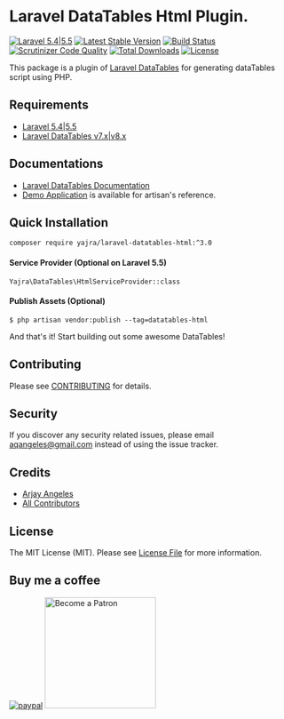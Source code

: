 # Laravel DataTables Html Plugin.

[![Laravel 5.4|5.5](https://img.shields.io/badge/Laravel-5.4|5.5-orange.svg)](http://laravel.com)
[![Latest Stable Version](https://img.shields.io/packagist/v/yajra/laravel-datatables-html.svg)](https://packagist.org/packages/yajra/laravel-datatables-html)
[![Build Status](https://travis-ci.org/yajra/laravel-datatables-html.svg?branch=master)](https://travis-ci.org/yajra/laravel-datatables-html)
[![Scrutinizer Code Quality](https://scrutinizer-ci.com/g/yajra/laravel-datatables-html/badges/quality-score.png?b=master)](https://scrutinizer-ci.com/g/yajra/laravel-datatables-html/?branch=master)
[![Total Downloads](https://img.shields.io/packagist/dt/yajra/laravel-datatables-html.svg)](https://packagist.org/packages/yajra/laravel-datatables-html)
[![License](https://img.shields.io/github/license/mashape/apistatus.svg)](https://packagist.org/packages/yajra/laravel-datatables-html)

This package is a plugin of [Laravel DataTables](https://github.com/yajra/laravel-datatables) for generating dataTables script using PHP.

## Requirements
- [Laravel 5.4|5.5](https://github.com/laravel/framework)
- [Laravel DataTables v7.x|v8.x](https://github.com/yajra/laravel-datatables)

## Documentations
- [Laravel DataTables Documentation](http://yajrabox.com/docs/laravel-datatables)
- [Demo Application](http://datatables.yajrabox.com) is available for artisan's reference.

## Quick Installation
`composer require yajra/laravel-datatables-html:^3.0`

#### Service Provider (Optional on Laravel 5.5)
`Yajra\DataTables\HtmlServiceProvider::class`

#### Publish Assets (Optional)
`$ php artisan vendor:publish --tag=datatables-html`

And that's it! Start building out some awesome DataTables!

## Contributing

Please see [CONTRIBUTING](https://github.com/yajra/laravel-datatables-html/blob/master/.github/CONTRIBUTING.md) for details.

## Security

If you discover any security related issues, please email [aqangeles@gmail.com](mailto:aqangeles@gmail.com) instead of using the issue tracker.

## Credits

- [Arjay Angeles](https://github.com/yajra)
- [All Contributors](https://github.com/yajra/laravel-datatables-html/graphs/contributors)

## License

The MIT License (MIT). Please see [License File](https://github.com/yajra/laravel-datatables-html/blob/master/LICENSE.md) for more information.

## Buy me a coffee
[![paypal](https://www.paypalobjects.com/en_US/i/btn/btn_donateCC_LG.gif)](https://www.paypal.me/yajra)
<a href='https://www.patreon.com/bePatron?u=4521203'><img alt='Become a Patron' src='https://s3.amazonaws.com/patreon_public_assets/toolbox/patreon.png' border='0' width='200px' ></a>
